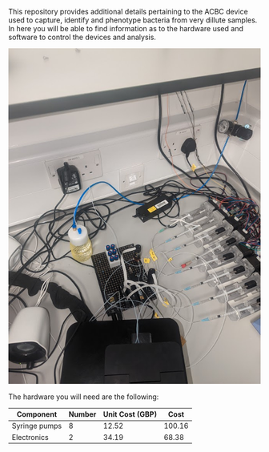 This repository provides additional details pertaining to the ACBC device used to capture, identify and phenotype bacteria from very dillute samples. 
In here you will be able to find information as to the hardware used and software to control the devices and analysis.

![Experimental setup](images/instrument_setup3.jpg)


The hardware you will need are the following:

| Component           | Number | Unit Cost (GBP)    | Cost
| -------------- | --- | ------------- |  ------------- |
| Syringe pumps     | 8  | 12.52 | 100.16|
| Electronics    | 2  | 34.19 | 68.38 |
